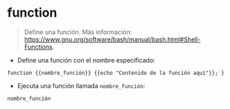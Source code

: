 # function

> Define una función.
> Más información: <https://www.gnu.org/software/bash/manual/bash.html#Shell-Functions>.

- Define una función con el nombre especificado:

`function {{nombre_función}} {{echo "Contenido de la función aquí"}}; }`

- Ejecuta una función llamada `nombre_función`:

`nombre_función`
